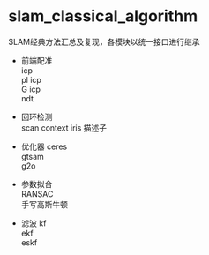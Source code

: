 # slam_classical_algorithm
SLAM经典方法汇总及复现，各模块以统一接口进行继承

+ 前端配准  
icp       
pl icp    
G icp    
ndt     

+ 回环检测  
scan context
iris 描述子


+ 优化器
ceres  
gtsam   
g2o


+ 参数拟合  
RANSAC  
手写高斯牛顿  

+ 滤波
kf  
ekf  
eskf






